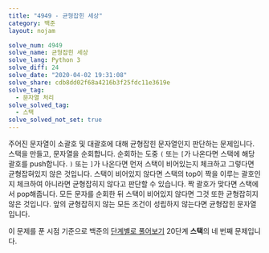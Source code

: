 ```yaml
---
title: "4949 - 균형잡힌 세상"
category: 백준
layout: nojam

solve_num: 4949
solve_name: 균형잡힌 세상
solve_lang: Python 3
solve_diff: 24
solve_date: "2020-04-02 19:31:08"
solve_share: cdb8dd02f68a4216b3f25fdc11e3619e
solve_tag:
  - 문자열 처리
solve_solved_tag:
  - 스택
solve_solved_not_set: true
---
```


주어진 문자열이 소괄호 및 대괄호에 대해 균형잡힌 문자열인지 판단하는 문제입니다. 스택을 만들고, 문자열을 순회합니다. 순회하는 도중 `(` 또는 `[`가 나온다면 스택에 해당 괄호를 push합니다. `)` 또는 `]`가 나온다면 먼저 스택이 비어있는지 체크하고 그렇다면 균형잡혀있지 않은 것입니다. 스택이 비어있지 않다면 스택의 top이 짝을 이루는 괄호인지 체크하여 아니라면 균형잡히지 않다고 판단할 수 있습니다. 짝 괄호가 맞다면 스택에서 pop해줍니다. 모든 문자를 순회한 뒤 스택이 비어있지 않다면 그것 또한 균형잡히지 않은 것입니다. 앞의 균형잡히지 않는 모든 조건이 성립하지 않는다면 균형잡힌 문자열입니다.

이 문제를 푼 시점 기준으로 백준의 [단계별로 풀어보기](http://noj.am/p/s) 20단계 **스택**의 네 번째 문제입니다.
